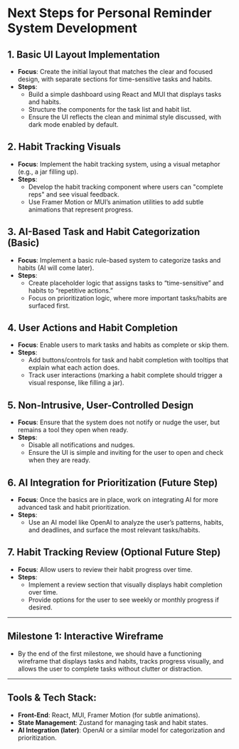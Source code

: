 
# Next Steps for Personal Reminder System Development

## 1. Basic UI Layout Implementation
- **Focus**: Create the initial layout that matches the clear and focused design, with separate sections for time-sensitive tasks and habits.
- **Steps**:
  - Build a simple dashboard using React and MUI that displays tasks and habits.
  - Structure the components for the task list and habit list.
  - Ensure the UI reflects the clean and minimal style discussed, with dark mode enabled by default.

## 2. Habit Tracking Visuals
- **Focus**: Implement the habit tracking system, using a visual metaphor (e.g., a jar filling up).
- **Steps**:
  - Develop the habit tracking component where users can "complete reps" and see visual feedback.
  - Use Framer Motion or MUI’s animation utilities to add subtle animations that represent progress.

## 3. AI-Based Task and Habit Categorization (Basic)
- **Focus**: Implement a basic rule-based system to categorize tasks and habits (AI will come later).
- **Steps**:
  - Create placeholder logic that assigns tasks to “time-sensitive” and habits to “repetitive actions.”
  - Focus on prioritization logic, where more important tasks/habits are surfaced first.

## 4. User Actions and Habit Completion
- **Focus**: Enable users to mark tasks and habits as complete or skip them.
- **Steps**:
  - Add buttons/controls for task and habit completion with tooltips that explain what each action does.
  - Track user interactions (marking a habit complete should trigger a visual response, like filling a jar).

## 5. Non-Intrusive, User-Controlled Design
- **Focus**: Ensure that the system does not notify or nudge the user, but remains a tool they open when ready.
- **Steps**:
  - Disable all notifications and nudges.
  - Ensure the UI is simple and inviting for the user to open and check when they are ready.

## 6. AI Integration for Prioritization (Future Step)
- **Focus**: Once the basics are in place, work on integrating AI for more advanced task and habit prioritization.
- **Steps**:
  - Use an AI model like OpenAI to analyze the user’s patterns, habits, and deadlines, and surface the most relevant tasks/habits.

## 7. Habit Tracking Review (Optional Future Step)
- **Focus**: Allow users to review their habit progress over time.
- **Steps**:
  - Implement a review section that visually displays habit completion over time.
  - Provide options for the user to see weekly or monthly progress if desired.

---

## Milestone 1: Interactive Wireframe
- By the end of the first milestone, we should have a functioning wireframe that displays tasks and habits, tracks progress visually, and allows the user to complete tasks without clutter or distraction.

---

## Tools & Tech Stack:
- **Front-End**: React, MUI, Framer Motion (for subtle animations).
- **State Management**: Zustand for managing task and habit states.
- **AI Integration (later)**: OpenAI or a similar model for categorization and prioritization.
